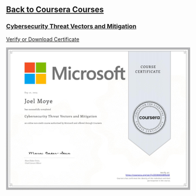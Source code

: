 ## [Back to Coursera Courses](/README.md)
### [Cybersecurity Threat Vectors and Mitigation](https://www.coursera.org/learn/cybersecurity-threat-vectors-and-mitigation)
[Verify or Download Certificate](https://www.coursera.org/verify/ZESM4XABRGAB)

![](ZESM4XABRGAB.jpg)

